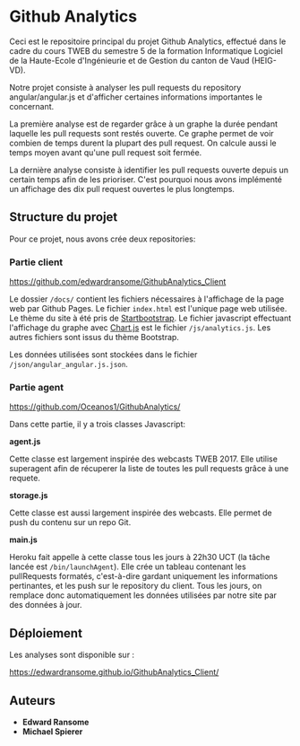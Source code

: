 # Github Analytics

Ceci est le repositoire principal du projet Github Analytics, effectué dans le cadre du cours TWEB du semestre 5 de la formation Informatique Logiciel de la Haute-Ecole d'Ingénieurie et de Gestion du canton de Vaud (HEIG-VD).

Notre projet consiste à analyser les pull requests du repository angular/angular.js et d'afficher certaines informations importantes le concernant.

La première analyse est de regarder grâce à un graphe la durée pendant laquelle les pull requests sont restés ouverte. Ce graphe permet de voir combien de temps durent la plupart des pull request. On calcule aussi le temps moyen avant qu'une pull request soit fermée.


La dernière analyse consiste à identifier les pull requests ouverte depuis un certain temps afin de les prioriser. C'est pourquoi nous avons implémenté un affichage des dix pull request ouvertes le plus longtemps.

## Structure du projet

Pour ce projet, nous avons crée deux repositories:

### Partie client
https://github.com/edwardransome/GithubAnalytics_Client

Le dossier `/docs/` contient les fichiers nécessaires à l'affichage de la page web par Github Pages. Le fichier `index.html` est l'unique page web utilisée. Le thème du site à été pris de [Startbootstrap](https://startbootstrap.com/template-overviews/grayscale/). Le fichier javascript effectuant l'affichage du graphe avec [Chart.js](http://www.chartjs.org/) est le fichier `/js/analytics.js`. Les autres fichiers sont issus du thème Bootstrap.

Les données utilisées sont stockées dans le fichier `/json/angular_angular.js.json`. 

### Partie agent
https://github.com/Oceanos1/GithubAnalytics/

Dans cette partie, il y a trois classes Javascript:

**agent.js**

Cette classe est largement inspirée des webcasts TWEB 2017. Elle utilise superagent afin de récuperer la liste de toutes les pull requests grâce à une requete.

**storage.js**

Cette classe est aussi largement inspirée des webcasts. Elle permet de push du contenu sur un repo Git.

**main.js**

Heroku fait appelle à cette classe tous les jours à 22h30 UCT (la tâche lancée est `/bin/launchAgent`). Elle crée un tableau contenant les pullRequests formatés, c'est-à-dire gardant uniquement les informations pertinantes, et les push sur le repository du client. Tous les jours, on remplace donc automatiquement les données utilisées par notre site par des données à jour.


## Déploiement

Les analyses sont disponible sur :

https://edwardransome.github.io/GithubAnalytics_Client/


## Auteurs

* **Edward Ransome** 
* **Michael Spierer**
